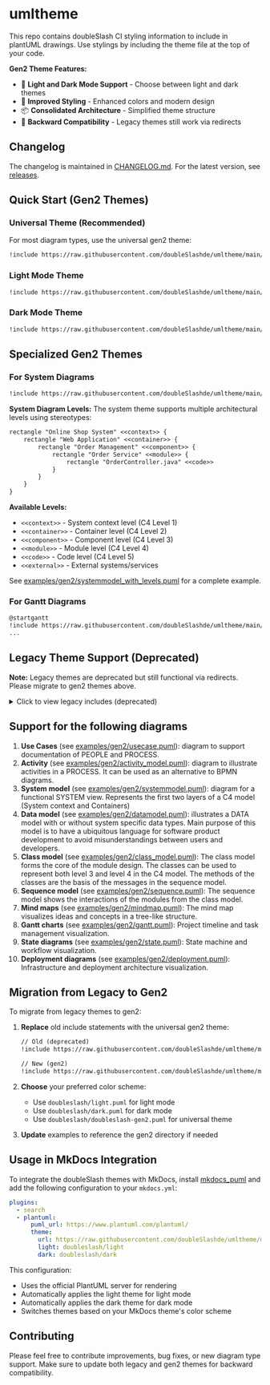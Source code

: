 # umltheme

This repo contains doubleSlash CI styling information to include in plantUML drawings.
Use stylings by including the theme file at the top of your code.

**Gen2 Theme Features:**

- 🌙 **Light and Dark Mode Support** - Choose between light and dark themes
- 🎨 **Improved Styling** - Enhanced colors and modern design
- 📦 **Consolidated Architecture** - Simplified theme structure
- 🔄 **Backward Compatibility** - Legacy themes still work via redirects

## Changelog

The changelog is maintained in [CHANGELOG.md](./CHANGELOG.md). For the latest version, see [releases](https://github.com/doubleSlashde/umltheme/releases).

## Quick Start (Gen2 Themes)

### Universal Theme (Recommended)

For most diagram types, use the universal gen2 theme:

``` txt
!include https://raw.githubusercontent.com/doubleSlashde/umltheme/main/doubleslash/doubleslash-gen2.puml
```

### Light Mode Theme

``` txt
!include https://raw.githubusercontent.com/doubleSlashde/umltheme/main/doubleslash/light.puml
```

### Dark Mode Theme

``` txt
!include https://raw.githubusercontent.com/doubleSlashde/umltheme/main/doubleslash/dark.puml
```

## Specialized Gen2 Themes

### For System Diagrams

``` txt
!include https://raw.githubusercontent.com/doubleSlashde/umltheme/main/doubleslash/puml-theme-gen2-system.puml
```

**System Diagram Levels:**
The system theme supports multiple architectural levels using stereotypes:

``` txt
rectangle "Online Shop System" <<context>> {
    rectangle "Web Application" <<container>> {
        rectangle "Order Management" <<component>> {
            rectangle "Order Service" <<module>> {
                rectangle "OrderController.java" <<code>>
            }
        }
    }
}
```

**Available Levels:**

- `<<context>>` - System context level (C4 Level 1)
- `<<container>>` - Container level (C4 Level 2) 
- `<<component>>` - Component level (C4 Level 3)
- `<<module>>` - Module level (C4 Level 4)
- `<<code>>` - Code level (C4 Level 5)
- `<<external>>` - External systems/services

See [examples/gen2/systemmodel_with_levels.puml](examples/gen2/systemmodel_with_levels.puml) for a complete example.

### For Gantt Diagrams

``` txt
@startgantt
!include https://raw.githubusercontent.com/doubleSlashde/umltheme/main/doubleslash/puml-theme-gen2-gantt.puml
...
```

## Legacy Theme Support (Deprecated)

**Note:** Legacy themes are deprecated but still functional via redirects. Please migrate to gen2 themes above.
<!-- markdownlint-disable MD033 -->
<details>
<summary>Click to view legacy includes (deprecated)</summary>

### Include for use case diagram

``` txt
!include https://raw.githubusercontent.com/doubleSlashde/umltheme/main/puml-theme-doubleslash-usecase.puml
```

### Include for activity diagram

``` txt
!include https://raw.githubusercontent.com/doubleSlashde/umltheme/main/puml-theme-doubleslash-activity.puml
```

### Include for system diagram (C4 level 1 and 2)

``` txt
!include https://raw.githubusercontent.com/doubleSlashde/umltheme/main/puml-theme-doubleslash-system.puml
```

### Include for class diagram (also for ER-diagrams)

``` txt
!include https://raw.githubusercontent.com/doubleSlashde/umltheme/main/puml-theme-doubleslash-class.puml
```

### Include for sequence diagram

``` txt
!include https://raw.githubusercontent.com/doubleSlashde/umltheme/main/puml-theme-doubleslash-sequence.puml
```

### Include for Gantt diagram

``` txt
@startgantt
!include https://raw.githubusercontent.com/doubleSlashde/umltheme/main/pgantt-theme-doubleslash.puml
...
```

### Include for mind map

``` txt
@startmindmap
!include https://raw.githubusercontent.com/doubleSlashde/umltheme/main/puml-theme-doubleslash-mindmap.puml
...
```

</details>

## Support for the following diagrams

1. **Use Cases** (see [examples/gen2/usecase.puml](examples/gen2/usecase.puml)): diagram to support documentation of PEOPLE and PROCESS.
2. **Activity** (see [examples/gen2/activity_model.puml](examples/gen2/activity_model.puml)): diagram to illustrate activities in a PROCESS. It can be used as an alternative to BPMN diagrams.  
3. **System model** (see [examples/gen2/systemmodel.puml](examples/gen2/systemmodel.puml)): diagram for a functional SYSTEM view. Represents the first two layers of a C4 model (System context and Containers)
4. **Data model** (see [examples/gen2/datamodel.puml](examples/gen2/datamodel.puml)): illustrates a DATA model with or without system specific data types. Main purpose of this model is to have a ubiquitous language for software product development to avoid misunderstandings between users and developers.
5. **Class model** (see [examples/gen2/class_model.puml](examples/gen2/class_model.puml)): The class model forms the core of the module design. The classes can be used to represent both level 3 and level 4 in the C4 model. The methods of the classes are the basis of the messages in the sequence model.
6. **Sequence model** (see [examples/gen2/sequence.puml](examples/gen2/sequence.puml)): The sequence model shows the interactions of the modules from the class model.
7. **Mind maps** (see [examples/gen2/mindmap.puml](examples/gen2/mindmap.puml)): The mind map visualizes ideas and concepts in a tree-like structure.
8. **Gantt charts** (see [examples/gen2/gantt.puml](examples/gen2/gantt.puml)): Project timeline and task management visualization.
9. **State diagrams** (see [examples/gen2/state.puml](examples/gen2/state.puml)): State machine and workflow visualization.
10. **Deployment diagrams** (see [examples/gen2/deployment.puml](examples/gen2/deployment.puml)): Infrastructure and deployment architecture visualization.

## Migration from Legacy to Gen2

To migrate from legacy themes to gen2:

1. **Replace** old include statements with the universal gen2 theme:

   ```txt
   // Old (deprecated)
   !include https://raw.githubusercontent.com/doubleSlashde/umltheme/main/puml-theme-doubleslash-[type].puml
   
   // New (gen2)
   !include https://raw.githubusercontent.com/doubleSlashde/umltheme/main/doubleslash/doubleslash-gen2.puml
   ```

2. **Choose** your preferred color scheme:
   - Use `doubleslash/light.puml` for light mode
   - Use `doubleslash/dark.puml` for dark mode
   - Use `doubleslash/doubleslash-gen2.puml` for universal theme

3. **Update** examples to reference the gen2 directory if needed

## Usage in MkDocs Integration

To integrate the doubleSlash themes with MkDocs, install [mkdocs_puml](https://github.com/MikhailKravets/mkdocs_puml) and add the following configuration to your `mkdocs.yml`:

```yaml
plugins:
  - search
  - plantuml:
      puml_url: https://www.plantuml.com/plantuml/
      theme:
        url: https://raw.githubusercontent.com/doubleSlashde/umltheme/main/
        light: doubleslash/light
        dark: doubleslash/dark
```

This configuration:

- Uses the official PlantUML server for rendering
- Automatically applies the light theme for light mode
- Automatically applies the dark theme for dark mode
- Switches themes based on your MkDocs theme's color scheme

## Contributing

Please feel free to contribute improvements, bug fixes, or new diagram type support. Make sure to update both legacy and gen2 themes for backward compatibility.
